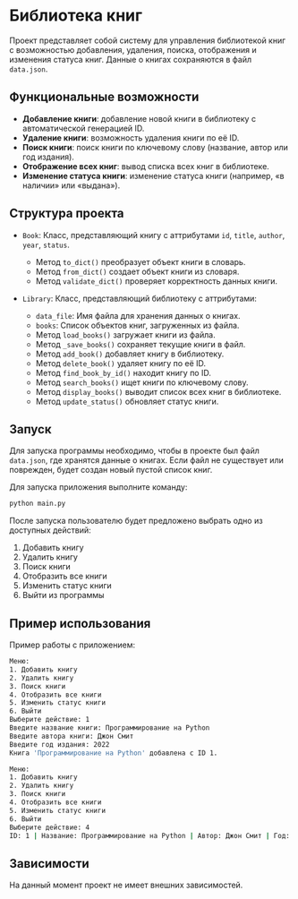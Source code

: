 # Библиотека книг

Проект представляет собой систему для управления библиотекой книг с возможностью добавления, удаления, поиска, отображения и изменения статуса книг. Данные о книгах сохраняются в файл `data.json`.

## Функциональные возможности

- **Добавление книги**: добавление новой книги в библиотеку с автоматической генерацией ID.
- **Удаление книги**: возможность удаления книги по её ID.
- **Поиск книги**: поиск книги по ключевому слову (название, автор или год издания).
- **Отображение всех книг**: вывод списка всех книг в библиотеке.
- **Изменение статуса книги**: изменение статуса книги (например, «в наличии» или «выдана»).

## Структура проекта

- `Book`: Класс, представляющий книгу с аттрибутами `id`, `title`, `author`, `year`, `status`.
  - Метод `to_dict()` преобразует объект книги в словарь.
  - Метод `from_dict()` создает объект книги из словаря.
  - Метод `validate_dict()` проверяет корректность данных книги.
  
- `Library`: Класс, представляющий библиотеку с аттрибутами:
  - `data_file`: Имя файла для хранения данных о книгах.
  - `books`: Список объектов книг, загруженных из файла.
  - Метод `load_books()` загружает книги из файла.
  - Метод `_save_books()` сохраняет текущие книги в файл.
  - Метод `add_book()` добавляет книгу в библиотеку.
  - Метод `delete_book()` удаляет книгу по её ID.
  - Метод `find_book_by_id()` находит книгу по ID.
  - Метод `search_books()` ищет книги по ключевому слову.
  - Метод `display_books()` выводит список всех книг в библиотеке.
  - Метод `update_status()` обновляет статус книги.

## Запуск

Для запуска программы необходимо, чтобы в проекте был файл `data.json`, где хранятся данные о книгах. Если файл не существует или поврежден, будет создан новый пустой список книг.

Для запуска приложения выполните команду:

```bash
python main.py
```

После запуска пользователю будет предложено выбрать одно из доступных действий:

1. Добавить книгу
2. Удалить книгу
3. Поиск книги
4. Отобразить все книги
5. Изменить статус книги
6. Выйти из программы

## Пример использования

Пример работы с приложением:

```bash
Меню:
1. Добавить книгу
2. Удалить книгу
3. Поиск книги
4. Отобразить все книги
5. Изменить статус книги
6. Выйти
Выберите действие: 1
Введите название книги: Программирование на Python
Введите автора книги: Джон Смит
Введите год издания: 2022
Книга 'Программирование на Python' добавлена с ID 1.

Меню:
1. Добавить книгу
2. Удалить книгу
3. Поиск книги
4. Отобразить все книги
5. Изменить статус книги
6. Выйти
Выберите действие: 4
ID: 1 | Название: Программирование на Python | Автор: Джон Смит | Год: 2022 | Статус: в наличии
```

## Зависимости

На данный момент проект не имеет внешних зависимостей.
